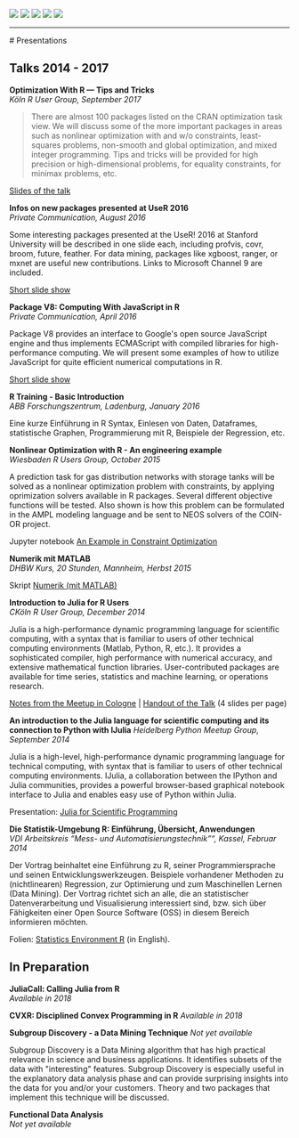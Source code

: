 ![](hwpuppe2.png) ![](Rsquares2.png) ![](GaussTasse2.png) ![](ericson2.png) ![](geier2.png)
<hr>
# Presentations
 
## Talks 2014 - 2017

**Optimization With R — Tips and Tricks**  
*Köln R User Group, September 2017*

> There are almost 100 packages listed on the CRAN optimization task view.
> We will discuss some of the more important packages in areas such as
> nonlinear optimization with and w/o constraints, least-squares problems,
> non-smooth and global optimization, and mixed integer programming. Tips
> and tricks will be provided for high precision or high-dimensional
> problems, for equality constraints, for minimax problems, etc.

[Slides of the talk](Presents/ROptimSlides4.pdf)


**Infos on new packages presented at UseR 2016**  
*Private Communication, August 2016*

Some interesting packages presented at the UseR! 2016 at Stanford
University will be described in one slide each, including profvis, covr,
broom, future, feather. For data mining, packages like xgboost, ranger,
or mxnet are useful new contributions. Links to Microsoft Channel 9 are
included.

[Short slide show](Presents/user2016pack.html)


**Package V8: Computing With JavaScript in R**  
*Private Communication, April 2016*

Package V8 provides an interface to Google's open source JavaScript
engine and thus implements ECMAScript with compiled libraries for
high-performance computing. We will present some examples of how to
utilize JavaScript for quite efficient numerical computations in R.

[Short slide show](Presents/V8talk.html)


**R Training - Basic Introduction**  
*ABB Forschungszentrum, Ladenburg, January 2016*

Eine kurze Einführung in R Syntax, Einlesen von Daten, Dataframes,
statistische Graphen, Programmierung mit R, Beispiele der Regression,
etc.


**Nonlinear Optimization with R - An engineering example**  
*Wiesbaden R Users Group, October 2015*

A prediction task for gas distribution networks with storage tanks will
be solved as a nonlinear optimization problem with constraints, by
applying oprimization solvers available in R packages. Several different
objective functions will be tested. Also shown is how this problem can
be formulated in the AMPL modeling language and be sent to NEOS solvers
of the COIN-OR project.

Jupyter notebook [An Example in Constraint
Optimization](http://nbviewer.jupyter.org/url/hwborchers.lima-city.de/Presents/masop.ipynb)


**Numerik mit MATLAB**  
*DHBW Kurs, 20 Stunden, Mannheim, Herbst 2015*

Skript [Numerik (mit MATLAB)]()


**Introduction to Julia for R Users**  
*CKöln R User Group, December 2014*

Julia is a high-performance dynamic programming language for scientific
computing, with a syntax that is familiar to users of other technical
computing environments (Matlab, Python, R, etc.). It provides a
sophisticated compiler, high performance with numerical accuracy, and
extensive mathematical function libraries. User-contributed packages are
available for time series, statistics and machine learning, or
operations research.

[Notes from the Meetup in
Cologne](http://www.meetup.com/KoelnRUG/events/207011512/) | [Handout of
the Talk](./JuliaMeetup/K/talk/julia-handout4.pdf) (4 slides per page)


**An introduction to the Julia language for scientific computing and its
connection to Python with IJulia**
*Heidelberg Python Meetup Group, September 2014*

Julia is a high-level, high-performance dynamic programming language for
technical computing, with syntax that is familiar to users of other
technical computing environments. IJulia, a collaboration between the
IPython and Julia communities, provides a powerful browser-based
graphical notebook interface to Julia and enables easy use of Python
within Julia.

Presentation: [Julia for Scientific
Programming](./JuliaMeetup/HD/start_talk.html)


**Die Statistik-Umgebung R: Einführung, Übersicht, Anwendungen**  
*VDI Arbeitskreis “Mess- und Automatisierungstechnik”“, Kassel, Februar
2014*

Der Vortrag beinhaltet eine Einführung zu R, seiner Programmiersprache
und seinen Entwicklungswerkzeugen. Beispiele vorhandener Methoden zu
(nichtlinearen) Regression, zur Optimierung und zum Maschinellen Lernen
(Data Mining). Der Vortrag richtet sich an alle, die an statistischer
Datenverarbeitung und Visualisierung interessiert sind, bzw. sich über
Fähigkeiten einer Open Source Software (OSS) in diesem Bereich
informieren möchten.

Folien: [Statistics Environment R](./Presents/RinKassel2.pdf) (in
English).


## In Preparation

**JuliaCall: Calling Julia from R**  
*Available in 2018*


**CVXR: Disciplined Convex Programming in R**
*Available in 2018*


**Subgroup Discovery - a Data Mining Technique**
*Not yet available*

Subgroup Discovery is a Data Mining algorithm that has high practical
relevance in science and business applications. It identifies subsets of
the data with "interesting" features. Subgroup Discovery is especially
useful in the explanatory data analysis phase and can provide surprising
insights into the data for you and/or your customers. Theory and two
packages that implement this technique will be discussed.


**Functional Data Analysis**  
*Not yet available*

